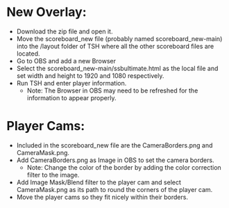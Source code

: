 # New Overlay:
- Download the zip file and open it.
- Move the scoreboard_new file (probably named scoreboard_new-main) into the /layout folder of TSH where all the other scoreboard files are located.
- Go to OBS and add a new Browser
- Select the scoreboard_new-main/ssbultimate.html as the local file and set width and height to 1920 and 1080 respectively.
- Run TSH and enter player information.
  - Note: The Browser in OBS may need to be refreshed for the information to appear properly.
  
# Player Cams:
- Included in the scoreboard_new file are the CameraBorders.png and CameraMask.png.
- Add CameraBorders.png as Image in OBS to set the camera borders.
  - Note: Change the color of the border by adding the color correction filter to the image.
- Add Image Mask/Blend filter to the player cam and select CameraMask.png as its path to round the corners of the player cam.
- Move the player cams so they fit nicely within their borders.
